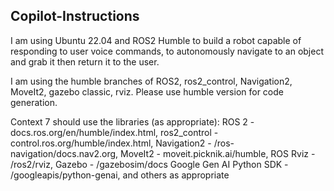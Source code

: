 ## Copilot-Instructions

I am using Ubuntu 22.04 and ROS2 Humble to build a robot capable of responding
to user voice commands, to autonomously navigate to an object and grab it then 
return it to the user. 

I am using the humble branches of ROS2, ros2_control, Navigation2, MoveIt2,
gazebo classic, rviz. Please use humble version for code generation. 

Context 7 should use the libraries (as appropriate): 
ROS 2 - docs.ros.org/en/humble/index.html,
ros2_control - control.ros.org/humble/index.html,
Navigation2 - /ros-navigation/docs.nav2.org,
MoveIt2 - moveit.picknik.ai/humble,
ROS Rviz - /ros2/rviz,
Gazebo - /gazebosim/docs
Google Gen AI Python SDK - /googleapis/python-genai,
and others as appropriate